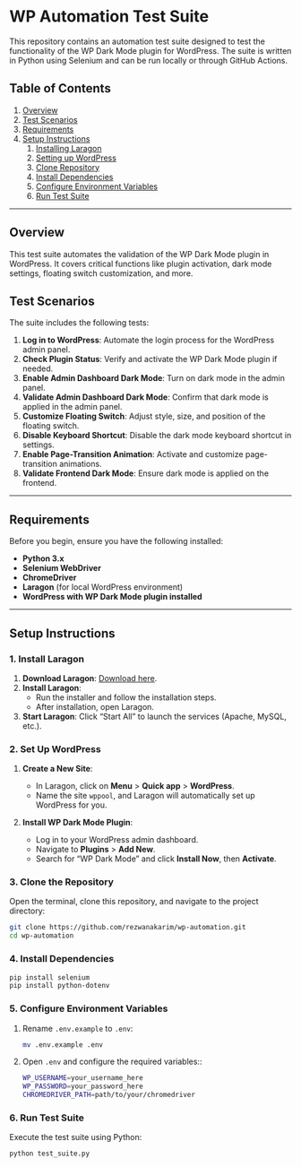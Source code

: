 # WP Automation Test Suite

This repository contains an automation test suite designed to test the functionality of the WP Dark Mode plugin for WordPress. The suite is written in Python using Selenium and can be run locally or through GitHub Actions.

## Table of Contents
1. [Overview](#overview)
2. [Test Scenarios](#test-scenarios)
3. [Requirements](#requirements)
4. [Setup Instructions](#setup-instructions)
   1. [Installing Laragon](#1-install-laragon)
   2. [Setting up WordPress](#2-set-up-wordpress)
   3. [Clone Repository](#3-clone-the-repository)
   4. [Install Dependencies](#4-install-dependencies)
   5. [Configure Environment Variables](#5-configure-environment-variables)
   6. [Run Test Suite](#6-run-test-suite)

---

## Overview

This test suite automates the validation of the WP Dark Mode plugin in WordPress. It covers critical functions like plugin activation, dark mode settings, floating switch customization, and more.

## Test Scenarios

The suite includes the following tests:
1. **Log in to WordPress**: Automate the login process for the WordPress admin panel.
2. **Check Plugin Status**: Verify and activate the WP Dark Mode plugin if needed.
3. **Enable Admin Dashboard Dark Mode**: Turn on dark mode in the admin panel.
4. **Validate Admin Dashboard Dark Mode**: Confirm that dark mode is applied in the admin panel.
5. **Customize Floating Switch**: Adjust style, size, and position of the floating switch.
6. **Disable Keyboard Shortcut**: Disable the dark mode keyboard shortcut in settings.
7. **Enable Page-Transition Animation**: Activate and customize page-transition animations.
8. **Validate Frontend Dark Mode**: Ensure dark mode is applied on the frontend.

---

## Requirements
Before you begin, ensure you have the following installed:
- **Python 3.x**
- **Selenium WebDriver**
- **ChromeDriver**
- **Laragon** (for local WordPress environment)
- **WordPress with WP Dark Mode plugin installed**

---

## Setup Instructions

### 1. Install Laragon

1. **Download Laragon**: [Download here](https://laragon.org/download/).
2. **Install Laragon**:
   - Run the installer and follow the installation steps.
   - After installation, open Laragon.
3. **Start Laragon**: Click “Start All” to launch the services (Apache, MySQL, etc.).

### 2. Set Up WordPress

1. **Create a New Site**:
   - In Laragon, click on **Menu** > **Quick app** > **WordPress**.
   - Name the site `wppool`, and Laragon will automatically set up WordPress for you.
     
2. **Install WP Dark Mode Plugin**:
   - Log in to your WordPress admin dashboard.
   - Navigate to **Plugins** > **Add New**.
   - Search for “WP Dark Mode” and click **Install Now**, then **Activate**.

### 3. Clone the Repository

Open the terminal, clone this repository, and navigate to the project directory:

```bash
git clone https://github.com/rezwanakarim/wp-automation.git
cd wp-automation

```

### 4. Install Dependencies
```bash
pip install selenium
pip install python-dotenv
```

### 5. Configure Environment Variables

1. Rename `.env.example` to `.env`:

   ```bash
   mv .env.example .env
   ```
2. Open `.env` and configure the required variables::
   ```bash
   WP_USERNAME=your_username_here
   WP_PASSWORD=your_password_here
   CHROMEDRIVER_PATH=path/to/your/chromedriver
   ```
### 6. Run Test Suite
Execute the test suite using Python:
```bash
python test_suite.py

```
